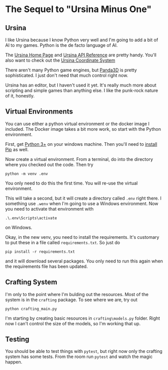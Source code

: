 # The Sequel to "Ursina Minus One"

## Ursina

I like Ursina because I know Python very well and I'm going to add a bit of AI to my games. Python is the de facto language of AI.

The [Ursina Home Page](https://www.ursinaengine.org/index.html) and [Ursina API Reference](https://www.ursinaengine.org/api_reference.html) are pretty handy.  You'll also want to check out the [Ursina Coordinate System](https://www.ursinaengine.org/coordinate_system.html)

There aren't many Python game engines, but [Panda3D](https://www.panda3d.org/) is pretty sophisticated.  I just don't need that much control right now.

Ursina has an editor, but I haven't used it yet. It's really much more about scripting and simple games than anything else. I like the punk-rock nature of it, honestly.


## Virtual Environments

You can use either a python virtual environment or the docker image I included. The Docker image takes a bit more work, so start with the Python environment.

First, get [Python 3+](https://www.python.org/downloads/windows/) on your windows machine.  Then you'll need to [install Pip](https://pip.pypa.io/en/stable/installation/) as well.

Now create a virtual environment. From a terminal, do into the directory where you checked out the code.  Then try

```
python -m venv .env
```

You only need to do this the first time. You will re-use the virtual environment.

This will take a second, but it will create a directory called `.env` right there.  I something use `.wenv` when I'm going to use a Windows environment.  Now you need to activate that environment with

```
.\.env\Scripts\activate
```
on Windows.

Okay, in the new venv, you need to install the requirements. It's customary to put these in a file called `requirements.txt`.  So just do

```
pip install -r requirements.txt
```

and it will download several packages.  You only need to run this again when the requirements file has been updated.

## Crafting System

I'm only to the point where I'm bulding out the resources.  Most of the system is in the `crafting` package.  To see where we are, try out

```
python crafting_main.py
```

I'm starting by creating basic resources in `crafting\models.py` folder. Right now I can't control the size of the models, so I'm working that up.

## Testing

You should be able to test things with `pytest`, but right now only the crafting system has some tests.  From the room run `pytest` and watch the magic happen.